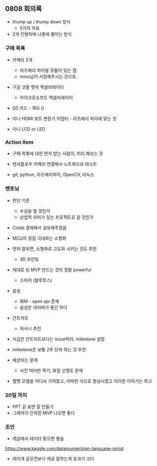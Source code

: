 

## 0808 회의록





- thump up / thump down 방식
  - 5가지 지표
- 2개 진행하며 나중에 줄이는 방식





### 구매 목록



- 카메라 2개
  - 라즈베리 파이용 모듈이 있는 캠
  - minu님이 서칭해주시는 것으로.



- 구글 코랄 엣지 엑셀러레이터
  - 마이크로소프트 엑셀러레이터
- SD 카드 - 16G ()

- 미니 HDMI 포트 변환기 어뎁터 - 라즈베리 파이에 맞는 것



- 미니 LCD or LED







### Action Item

- 구매 목록에 대한 먼저 받는 사람이, 미리 해보는 것 
- 텐서플로우 카메라 연결해서 노트북으로 테스트





- git, python, 라즈베리파이, OpenCV, 리눅스









### 멘토님



- 판단 기준
  - 수상을 할 것인가
  - 상업적 의미가 있는 프로젝트로 갈 것인가
- Colab 결제해서 공유해주겠음



- MCU의 장점 극대화는 소형화
- 먼저 잘되면, 소형화로 고도화 시키는 것도 추천
  - 3D 프린팅
- 제대로 된 MVP 만드는 것이 정말 powerful
  - 스피커 (블루투스)
- 음성
  - IBM - open api 존재
  - 음성은 네이버가 좋긴 하다





- 간트차트

  - 아사나 추천

- 지금은 칸트차트보다는 issue처리, milestone 설정

- milestone은 보통 2주 단위 하는 것 추천

  

- 예상되는 문제

  - 사진 여러번 찍기, 화질 선명도 문제

  

  

- 헬멧 모델을 어디서 가져왔고, 어떠한 식으로 향상시켰고 이러한 이야기는 하고

  





### 20일 까지

- PPT 겉 표면 잘 만들기
- 그때까지 간략한 MVP 나오면 좋다







### 조언



- 캐글에서 데이터 찾으면 좋음

https://www.kaggle.com/datamunge/sign-language-mnist

- 여러개 공모전보다 캐글 잘하는게 효과가 크다













